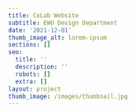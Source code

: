 ```yaml
---
title: CoLab Website
subtitle: EWU Design Department
date: '2021-12-01'
thumb_image_alt: lorem-ipsum
sections: []
seo:
  title: ''
  description: ''
  robots: []
  extra: []
layout: project
thumb_image: /images/thumbnail.jpg
---
```

